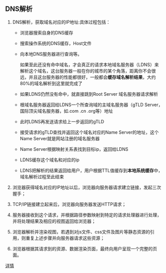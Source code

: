 ## DNS解析

1. DNS解析，获取域名对应的IP地址:具体过程包括：

   - 浏览器搜索自身的DNS缓存

   - 搜索操作系统的DNS缓存，Host文件

   - 向本地DNS服务器进行查询等。

     如果至此还没有命中域名，才会真正的请求本地域名服务器（LDNS）来解析这个域名，这台服务器一般在你的城市的某个角落，距离你不会很远，并且这台服务器的性能都很好，一般都会**缓存域名解析结果**，大约80%的域名解析到这里就完成了

   - 如果LDNS仍然没有命中，就直接跳到Root Server 域名服务器请求解析

   - 根域名服务器返回给LDNS一个所查询域的主域名服务器（gTLD Server，国际顶尖域名服务器，如.com .cn .org等）地址

   - 此时LDNS再发送请求给上一步返回的gTLD

   - 接受请求的gTLD查找并返回这个域名对应的Name Server的地址，这个Name Server就是网站注册的域名服务器

   - Name Server根据映射关系表找到目标ip，返回给LDNS

   - LDNS缓存这个域名和对应的ip

   - LDNS把解析的结果返回给用户，用户根据TTL值缓存到**本地系统缓存**中，域名解析过程至此结束

2.  浏览器获得域名对应的IP地址以后，浏览器向服务器请求建立链接，发起三次握手；

3. TCP/IP链接建立起来后，浏览器向服务器发送HTTP请求；

4. 服务器接收到这个请求，并根据路径参数映射到特定的请求处理器进行处理，并将处理结果及相应的视图返回给浏览器；

5. 浏览器解析并渲染视图，若遇到对js文件、css文件及图片等静态资源的引用，则重复上述步骤并向服务器请求这些资源；

6. 浏览器根据其请求到的资源、数据渲染页面，最终向用户呈现一个完整的页面。

[详情](https://blog.csdn.net/crazw/article/details/8986504)